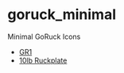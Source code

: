 # goruck_minimal
Minimal GoRuck Icons


- [GR1](/.exportedArtboards/GoRuck/GR1.svg)
- [10lb Ruckplate](/.exportedArtboards/GoRuck/10lbRuckplate.svg)